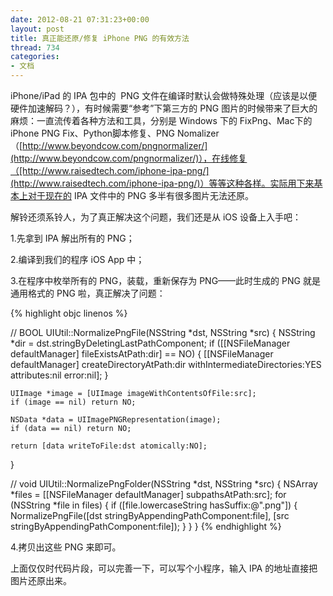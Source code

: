 ```yaml
---
date: 2012-08-21 07:31:23+00:00
layout: post
title: 真正能还原/修复 iPhone PNG 的有效方法
thread: 734
categories:
- 文档
---
```


iPhone/iPad 的 IPA 包中的  PNG 文件在编译时默认会做特殊处理（应该是以便硬件加速解码？），有时候需要“参考”下第三方的 PNG 图片的时候带来了巨大的麻烦：一直流传着各种方法和工具，分别是 Windows 下的 FixPng、Mac下的iPhone PNG Fix、Python脚本修复、PNG Nomalizer（[http://www.beyondcow.com/pngnormalizer/](http://www.beyondcow.com/pngnormalizer/)），在线修复（[http://www.raisedtech.com/iphone-ipa-png/](http://www.raisedtech.com/iphone-ipa-png/)）等等这种各样。实际用下来基本上对于现在的 IPA 文件中的 PNG 多半有很多图片无法还原。

解铃还须系铃人，为了真正解决这个问题，我们还是从 iOS 设备上入手吧：

<!-- more -->1.先拿到 IPA 解出所有的 PNG；

2.编译到我们的程序 iOS App 中；

3.在程序中枚举所有的 PNG，装载，重新保存为 PNG——此时生成的 PNG 就是通用格式的 PNG 啦，真正解决了问题：

{% highlight objc linenos %}

//
BOOL UIUtil::NormalizePngFile(NSString *dst, NSString *src)
{
    NSString *dir = dst.stringByDeletingLastPathComponent;
    if ([[NSFileManager defaultManager] fileExistsAtPath:dir] == NO)
    {
        [[NSFileManager defaultManager] createDirectoryAtPath:dir withIntermediateDirectories:YES attributes:nil error:nil];
    }
    
    UIImage *image = [UIImage imageWithContentsOfFile:src];
    if (image == nil) return NO;
    
    NSData *data = UIImagePNGRepresentation(image);
    if (data == nil) return NO;
    
    return [data writeToFile:dst atomically:NO];
}

//
void UIUtil::NormalizePngFolder(NSString *dst, NSString *src)
{
    NSArray *files = [[NSFileManager defaultManager] subpathsAtPath:src];
    for (NSString *file in files)
    {
        if ([file.lowercaseString hasSuffix:@".png"])
        {
            NormalizePngFile([dst stringByAppendingPathComponent:file], [src stringByAppendingPathComponent:file]);
        }
    }
}
{% endhighlight %}


4.拷贝出这些 PNG 来即可。

上面仅仅时代码片段，可以完善一下，可以写个小程序，输入 IPA 的地址直接把图片还原出来。

